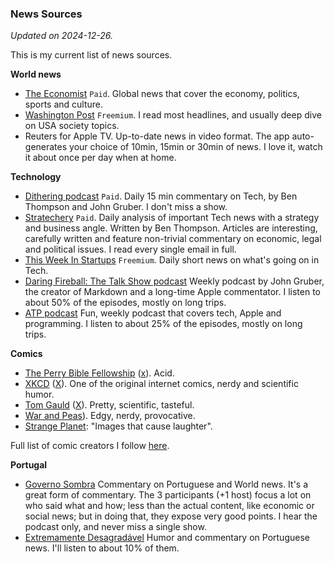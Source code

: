 ### News Sources
_Updated on 2024-12-26._

This is my current list of news sources.

**World news**

* [The Economist](https://www.economist.com) `Paid`. Global news that cover the economy, politics, sports and culture. 
* [Washington Post](https://www.wapo.com) `Freemium`. I read most headlines, and usually deep dive on USA society topics. 
* Reuters for Apple TV. Up-to-date news in video format. The app auto-generates your choice of 10min, 15min or 30min of news. I love it, watch it about once per day when at home. 

**Technology**

* [Dithering podcast](https://dithering.fm) `Paid`. Daily 15 min commentary on Tech, by Ben Thompson and John Gruber. I don't miss a show. 
* [Stratechery](https://www.stratechery.com) `Paid`. Daily analysis of important Tech news with a strategy and business angle. Written by Ben Thompson. Articles are interesting, carefully written and feature non-trivial commentary on economic, legal and political issues. I read every single email in full. 
* [This Week In Startups](https://ticker.thisweekinstartups.com) `Freemium`. Daily short news on what's going on in Tech.
* [Daring Fireball: The Talk Show podcast](https://daringfireball.net/thetalkshow/) Weekly podcast by John Gruber, the creator of Markdown and a long-time Apple commentator. I listen to about 50% of the episodes, mostly on long trips.
* [ATP podcast](https://atp.fm) Fun, weekly podcast that covers tech, Apple and programming. I listen to about 25% of the episodes, mostly on long trips. 

**Comics**

* [The Perry Bible Fellowship](https://pbfcomics.com/) ([x](https://x.com/PBFcomics)). Acid.
* [XKCD](https://xkcd.com) ([X](https://x.com/xkcd)). One of the original internet comics, nerdy and scientific humor. 
* [Tom Gauld](https://tomgauld.com/) ([X](https://x.com/tomgauld)). Pretty, scientific, tasteful.
* [War and Peas](https://x.com/warandpeass)). Edgy, nerdy, provocative.
* [Strange Planet](https://www.instagram.com/nathanwpylestrangeplanet/): "Images that cause laughter".

Full list of comic creators I follow [here](https://x.com/i/lists/1617299118325383173).
 
**Portugal**

* [Governo Sombra](https://www.tsf.pt/programa/governo-sombra.html) Commentary on Portuguese and World news. It's a great form of commentary. The 3 participants (+1 host) focus a lot on who said what and how; less than the actual content, like economic or social news; but in doing that, they expose very good points. I hear the podcast only, and never miss a single show. 
* [Extremamente Desagradável]([https://www.tsf.pt/programa/governo-sombra.html](https://rr.sapo.pt/extremamente-desagradavel)) Humor and commentary on Portuguese news. I'll listen to about 10% of them.

